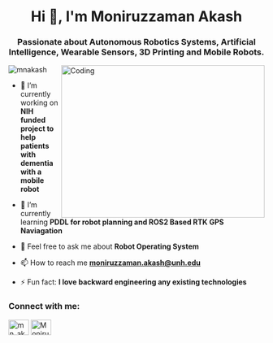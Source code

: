 <h1 align="center">Hi 👋, I'm Moniruzzaman Akash</h1>
<h3 align="center">Passionate about Autonomous Robotics Systems, Artificial Intelligence, Wearable Sensors, 3D Printing and Mobile Robots.</h3>
<img align="right" alt="Coding" width="400" height="300" src="img/ProjectsShow.gif">
<p align="left"> <img src="https://komarev.com/ghpvc/?username=mnakash&label=Profile%20views&color=0e75b6&style=flat" alt="mnakash" /> </p>

- 🔭 I’m currently working on **NIH funded project to help patients with dementia with a mobile robot**

- 🌱 I’m currently learning **PDDL for robot planning and ROS2 Based RTK GPS Naviagation**

- 💬 Feel free to ask me about **Robot Operating System**

- 📫 How to reach me **moniruzzaman.akash@unh.edu**

- ⚡ Fun fact: **I love backward engineering any existing technologies**


<h3 align="left">Connect with me:</h3>
<p align="left">
    <a href="https://twitter.com/mn_akash" target="blank"><img align="center" src="https://raw.githubusercontent.com/rahuldkjain/github-profile-readme-generator/master/src/images/icons/Social/twitter.svg" alt="mn_akash" height="30" width="40" /></a>
    <a href="https://www.linkedin.com/in/moniruzzaman-akash/" target="blank"><img align="center" src="https://raw.githubusercontent.com/rahuldkjain/github-profile-readme-generator/master/src/images/icons/Social/linked-in-alt.svg" alt="Moniruzzaman-akash" height="30" width="40" /></a>

</p>

